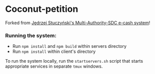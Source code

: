 # Coconut-petition

Forked from [Jędrzej Stuczyński's Multi-Authority-SDC e-cash system](https://github.com/jstuczyn/Multi-Authority-SDC)!

### Running the system:

- Run `npm install` and `npm build` within servers directory
- Run `npm install` within client's directory

To run the system locally, run the `startservers.sh` script that starts appropriate services in separate `tmux` windows.
